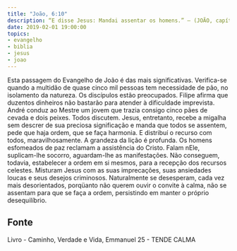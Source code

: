 ```yaml
---
title: "João, 6:10"
description: “E disse Jesus: Mandai assentar os homens.” — (JOÃO, capítulo 6,
date: 2019-02-01 19:00:00
topics: 
- evangelho
- biblia
- jesus
- joao
---
```


Esta passagem do Evangelho de João é das mais significativas. Verifica-se
quando a multidão de quase cinco mil pessoas tem necessidade de pão, no
isolamento da natureza.
Os discípulos estão preocupados.
Filipe afirma que duzentos dinheiros não bastarão para atender à
dificuldade imprevista.
André conduz ao Mestre um jovem que trazia consigo cinco pães de
cevada e dois peixes.
Todos discutem.
Jesus, entretanto, recebe a migalha sem descrer de sua preciosa
significação e manda que todos se assentem, pede que haja ordem, que se
faça harmonia. E distribuí o recurso com todos, maravilhosamente.
A grandeza da lição é profunda.
Os homens esfomeados de paz reclamam a assistência do Cristo. Falam
nEle, suplicam-lhe socorro, aguardam-lhe as manifestações. Não conseguem,
todavia, estabelecer a ordem em si mesmos, para a recepção dos recursos
celestes. Misturam Jesus com as suas imprecações, suas ansiedades loucas e
seus desejos criminosos. Naturalmente se desesperam, cada vez mais
desorientados, porqüanto não querem ouvir o convite à calma, não se
assentam para que se faça a ordem, persistindo em manter o próprio
desequilíbrio.





## Fonte
Livro - Caminho, Verdade e Vida, Emmanuel
25 -  TENDE CALMA
